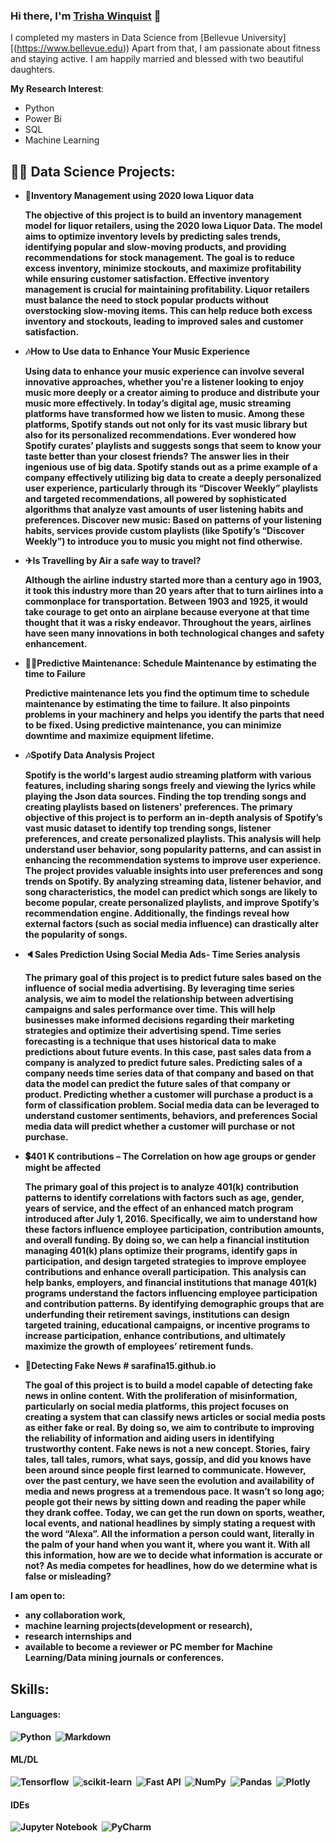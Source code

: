 ### Hi there, I'm [Trisha Winquist](https://sarafina15.github.io) 👧

I completed my masters in Data Science from [Bellevue University][(https://www.bellevue.edu)) Apart from that, I am passionate about fitness and staying active. I am happily married and blessed with two beautiful daughters.

**My Research Interest**:
- Python
- Power Bi
- SQL
- Machine Learning

<h2>👩‍💻 Data Science Projects:</h2>
 
- <b>🍷Inventory Management using 2020 Iowa Liquor data

  The objective of this project is to build an inventory management model for liquor retailers, using the 2020 Iowa Liquor Data. The model aims to optimize inventory levels by predicting sales trends, identifying popular and slow-moving products, and providing recommendations for stock management. The goal is to reduce excess inventory, minimize stockouts, and maximize profitability while ensuring customer satisfaction.
Effective inventory management is crucial for maintaining profitability. Liquor retailers must balance the need to stock popular products without overstocking slow-moving items. This can help reduce both excess inventory and stockouts, leading to improved sales and customer satisfaction.

- <b>🎶How to Use data to Enhance Your Music Experience </b>

  Using data to enhance your music experience can involve several innovative approaches, whether you're a listener looking to enjoy music more deeply or a creator aiming to produce and distribute your music more effectively.
In today’s digital age, music streaming platforms have transformed how we listen to music. Among these platforms, Spotify stands out not only for its vast music library but also for its personalized recommendations. Ever wondered how Spotify curates’ playlists and suggests songs that seem to know your taste better than your closest friends? The answer lies in their ingenious use of big data.
Spotify stands out as a prime example of a company effectively utilizing big data to create a deeply personalized user experience, particularly through its “Discover Weekly” playlists and targeted recommendations, all powered by sophisticated algorithms that analyze vast amounts of user listening habits and preferences. 
Discover new music: Based on patterns of your listening habits, services provide custom playlists (like Spotify’s “Discover Weekly”) to introduce you to music you might not find otherwise.
- <b>✈Is Travelling by Air a safe way to travel? </b>

  Although the airline industry started more than a century ago in 1903, it took this industry more than 20 years after that to turn airlines into a commonplace for transportation. Between 1903 and 1925, it would take courage to get onto an airplane because everyone at that time thought that it was a risky endeavor. Throughout the years, airlines have seen many innovations in both technological changes and safety enhancement. 

- <b>👷‍♀️Predictive Maintenance: Schedule Maintenance by estimating the time to Failure</b>

  Predictive maintenance lets you find the optimum time to schedule maintenance by estimating the time to failure. It also pinpoints problems in your machinery and helps you identify the parts that need to be fixed. Using predictive maintenance, you can minimize downtime and maximize equipment lifetime.
- <b>🎶Spotify Data Analysis Project</b>

  Spotify is the world's largest audio streaming platform with various features, including sharing songs freely and viewing the lyrics while playing the Json data sources. Finding the top trending songs and creating playlists based on listeners' preferences.
The primary objective of this project is to perform an in-depth analysis of Spotify’s vast music dataset to identify top trending songs, listener preferences, and create personalized playlists. This analysis will help understand user behavior, song popularity patterns, and can assist in enhancing the recommendation systems to improve user experience.
The project provides valuable insights into user preferences and song trends on Spotify. By analyzing streaming data, listener behavior, and song characteristics, the model can predict which songs are likely to become popular, create personalized playlists, and improve Spotify’s recommendation engine. Additionally, the findings reveal how external factors (such as social media influence) can drastically alter the popularity of songs.

- <b>🔈Sales Prediction Using Social Media Ads- Time Series analysis</b>

  The primary goal of this project is to predict future sales based on the influence of social media advertising. By leveraging time series analysis, we aim to model the relationship between advertising campaigns and sales performance over time. This will help businesses make informed decisions regarding their marketing strategies and optimize their advertising spend.
Time series forecasting is a technique that uses historical data to make predictions about future events. In this case, past sales data from a company is analyzed to predict future sales. 
Predicting sales of a company needs time series data of that company and based on that data the model can predict the future sales of that company or product.
Predicting whether a customer will purchase a product is a form of classification problem. Social media data can be leveraged to understand customer sentiments, behaviors, and preferences
Social media data will predict whether a customer will purchase or not purchase.


- <b>💲401 K contributions – The Correlation on how age groups or gender might be affected </b>

  The primary goal of this project is to analyze 401(k) contribution patterns to identify correlations with factors such as age, gender, years of service, and the effect of an enhanced match program introduced after July 1, 2016. Specifically, we aim to understand how these factors influence employee participation, contribution amounts, and overall funding. By doing so, we can help a financial institution managing 401(k) plans optimize their programs, identify gaps in participation, and design targeted strategies to improve employee contributions and enhance overall participation.
This analysis can help banks, employers, and financial institutions that manage 401(k) programs understand the factors influencing employee participation and contribution patterns. By identifying demographic groups that are underfunding their retirement savings, institutions can design targeted training, educational campaigns, or incentive programs to increase participation, enhance contributions, and ultimately maximize the growth of employees’ retirement funds.

- <b>📰Detecting Fake News </b># sarafina15.github.io

  The goal of this project is to build a model capable of detecting fake news in online content. With the proliferation of misinformation, particularly on social media platforms, this project focuses on creating a system that can classify news articles or social media posts as either fake or real. By doing so, we aim to contribute to improving the reliability of information and aiding users in identifying trustworthy content.
Fake news is not a new concept. Stories, fairy tales, tall tales, rumors, what says, gossip, and did you knows have been around since people first learned to communicate. However, over the past century, we have seen the evolution and availability of media and news progress at a tremendous pace. It wasn’t so long ago; people got their news by sitting down and reading the paper while they drank coffee. Today, we can get the run down on sports, weather, local events, and national headlines by simply stating a request with the word “Alexa”. All the information a person could want, literally in the palm of your hand when you want it, where you want it. With all this information, how are we to decide what information is accurate or not? As media competes for headlines, how do we determine what is false or misleading?


 **I am open to**:

- any collaboration work,
- machine learning projects(development or research),
- research internships and
- available to become a reviewer or PC member for Machine Learning/Data mining journals or conferences.

## Skills:

#### Languages:

![Python](https://img.shields.io/badge/Python-3776AB?style=for-the-badge&logo=python&logoColor=white)&nbsp;
![Markdown](https://img.shields.io/badge/markdown-%23000000.svg?style=for-the-badge&logo=markdown&logoColor=white)

#### ML/DL

![Tensorflow](https://img.shields.io/badge/TensorFlow-FF6F00?style=for-the-badge&logo=tensorflow&logoColor=white)&nbsp;
![scikit-learn](https://img.shields.io/badge/scikit--learn-%23F7931E.svg?style=for-the-badge&logo=scikit-learn&logoColor=white)&nbsp;
![Fast API](https://img.shields.io/badge/FastAPI-005571?style=for-the-badge&logo=fastapi)&nbsp;
![NumPy](https://img.shields.io/badge/numpy-%23013243.svg?style=for-the-badge&logo=numpy&logoColor=white)&nbsp;
![Pandas](https://img.shields.io/badge/pandas-%23150458.svg?style=for-the-badge&logo=pandas&logoColor=white)&nbsp;
![Plotly](https://img.shields.io/badge/Plotly-%233F4F75.svg?style=for-the-badge&logo=plotly&logoColor=white)




#### IDEs

![Jupyter Notebook](https://img.shields.io/badge/jupyter-%23FA0F00.svg?style=for-the-badge&logo=jupyter&logoColor=white)&nbsp;
![PyCharm](https://img.shields.io/badge/pycharm-143?style=for-the-badge&logo=pycharm&logoColor=black&color=black&labelColor=green)&nbsp;











